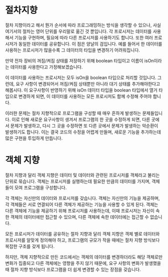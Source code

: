 # 절차지향
절차 지향이라고 해서 뭔가 순서에 따라 프로그래밍하는 방식을 생각할 수 있으나, 사실 여기서의 절차는 영어 단위를 우리말로 옮긴 것 뿐입니다. 각 프로시저는 데이터를 사용해서 기능을 구현하며, 필요에 따라 다른 프로시저를 사용하기도 합니다. 또한 여러 프로시저가 동일한 데이터를 공유합니다. 이 점은 양날의 검입니다. 예를 들어서 한 데이터를 사용하는 프로시저가 많을수록 그 데이터의 타입을 변경하기 어려워집니다.

만약 전자 장비의 꺼짐/켜짐 상태를 저장하기 위해 boolean 타입이고 이름이 isOn이라는 데이터를 사용한다고 가정해보겠습니다.

이 데이터를 사용하는 프로시저는 모두 isOn을 boolean 타입으로 처리할 것입니다. 그런데, 요구 사항이 변경되어서 꺼짐/켜짐 상태뿐만 아니라 대기 상태를 추가해야한다고 해봅시다. 이 요구사항이 반영하기 위해 isOn 데이터 타입을 boolean 타입에서 열거 타입으로 변경하게 되면, 이 데이터를 사용하는 모든 프로시저도 함께 수정해 주어야 합니다.

이러한 문제는 절차 지향적으로 프로그램을 구성할 때 매우 흔하게 발생하는 문제들입니다. 이로 인해 새로운 요구사항이 생겨서 프로그램의 한 곳을 수정하게 되면, 다른 곳에서 문제가 발생하고, 다시 그 곳을 수정하면 또 다른 곳에서 문제가 발생하는 악순환이 발생하기도 합니다. 이는 결국 코드의 수정을 어렵게 만들며, 새로운 기능을 추가하는데 많은 구현을 투입하게 만듭니다.

# 객체 지향
절차 지향과 달리 객체 지향은 데이터 및 데이터와 관련된 프로시저를 객체라고 불리는 단위로 묶습니다. 객체는 프로시저를 실행하는데 필요한 만큼의 데이터를 가지며, 객체들이 모여 프로그램을 구성합니다.

각 객체는 자신만의 데이터와 프로시저를 갖습니다. 객체는 자신만의 기능을 제공하며, 각 객체들은 서로 연결되어 다른 객체가 제공하는 기능을 사용할 수 있게 된다. 객체는 다른 객체에 기능을 제공하기 위해 프로시저를 사용하는데, 이때 프로시저는 자신이 속한 객체의 데이터에만 접근할 수 있으며, 다른 객체에 속한 데이터에는 접근할 수 없습니다.

모든 프로시저가 데이터를 공유하는 절차 지향과 달리 객체 지향은 객체 별로 데이터와 프로시저를 알맞게 정의해야 하고, 프로그램의 규모가 작을 때에는 절차 지향 방식보다 복잡한 구조를 갖게 됩니다.

하지만, 객체 지향적으로 만든 코드에서는 객체의 데이터를 변경하더라도 해당 객체로만 변화가 집중되고 다른 객체에는 영향을 주지 않기 때문에, 요구 사항의 변화가 발생했을 때 절차 지향 방식보다 프로그램을 더 쉽게 변경할 수 있는 장점을 갖습니다. 








